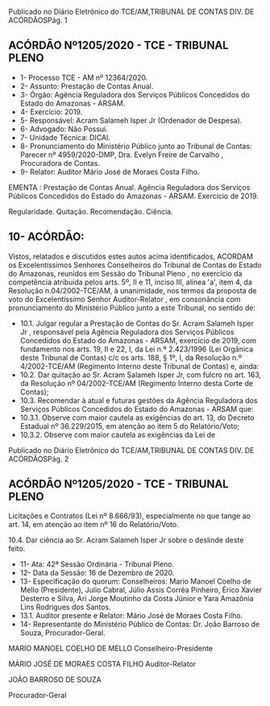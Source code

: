 Publicado  no  Diário  Eletrônico do TCE/AM,TRIBUNAL DE CONTAS DIV. DE ACÓRDÃOSPág. 1

## ACÓRDÃO Nº1205/2020 - TCE - TRIBUNAL PLENO

- 1- Processo TCE - AM nº 12364/2020.
- 2- Assunto: Prestação de Contas Anual.
- 3- Órgão: Agência Reguladora dos Serviços Públicos Concedidos do Estado do Amazonas - ARSAM.
- 4- Exercício: 2019.
- 5- Responsável: Acram Salameh Isper Jr (Ordenador de Despesa).
- 6- Advogado: Não Possui.
- 7- Unidade Técnica: DICAI.
- 8- Pronunciamento  do  Ministério  Público  junto  ao  Tribunal  de  Contas: Parecer  nº 4959/2020-DMP, Dra. Evelyn Freire de Carvalho , Procuradora de Contas.
- 9- Relator: Auditor Mário José de Moraes Costa Filho.

EMENTA : Prestação  de  Contas  Anual.  Agência Reguladora  dos  Serviços  Públicos  Concedidos  do Estado do Amazonas - ARSAM. Exercício de 2019.

Regularidade. Quitação. Recomendação. Ciência.

## 10-  ACÓRDÃO:

Vistos, relatados e discutidos estes autos acima identificados, ACORDAM os Excelentíssimos Senhores Conselheiros do Tribunal de Contas do Estado do Amazonas, reunidos em Sessão do Tribunal Pleno , no exercício da competência atribuída pelos arts. 5º, II e 11, inciso III, alínea 'a', item 4, da Resolução n.04/2002-TCE/AM, à unanimidade, nos termos da proposta de voto do Excelentíssimo Senhor Auditor-Relator , em consonância com pronunciamento do Ministério Público junto a este Tribunal, no sentido de:

- 10.1. Julgar regular a Prestação de Contas do Sr. Acram Salameh Isper Jr , responsável pela Agência Reguladora dos Serviços Públicos Concedidos do Estado do Amazonas - ARSAM, exercício de 2019, com fundamento nos arts. 19, II e 22, I, da Lei n.º 2.423/1996 (Lei Orgânica deste Tribunal de  Contas)  c/c  os  arts.  188,  §  1º,  I,  da  Resolução  n.º  4/2002-TCE/AM (Regimento Interno deste Tribunal de Contas) e, ainda:
- 10.2. Dar quitação ao Sr. Acram Salameh Isper Jr, com fulcro no art. 163, da Resolução nº 04/2002-TCE/AM  (Regimento Interno desta Corte de Contas);
- 10.3. Recomendar à  atual  e  futuras  gestões  da  Agência  Reguladora  dos Serviços Públicos Concedidos do Estado do Amazonas - ARSAM que:
- 10.3.1. Observe  com  maior  cautela  as  exigências  do  art.  13,  do Decreto Estadual nº 36.229/2015, em atenção ao item 5 do Relatório/Voto;
- 10.3.2. Observe  com  maior cautela as exigências da Lei de

Publicado  no  Diário  Eletrônico do TCE/AM,TRIBUNAL DE CONTAS DIV. DE ACÓRDÃOSPág. 2

## ACÓRDÃO Nº1205/2020 - TCE - TRIBUNAL PLENO

Licitações  e  Contratos  (Lei  nº  8.666/93),  especialmente  no que  tange  ao  art. 14, em  atenção  ao  item  nº  16  do Relatório/Voto.

10.4. Dar ciência ao Sr. Acram Salameh Isper Jr sobre o deslinde deste feito.

- 11-  Ata: 42ª Sessão Ordinária - Tribunal Pleno.
- 12-  Data da Sessão: 16 de Dezembro de 2020.
- 13-  Especificação do quorum: Conselheiros: Mario Manoel Coelho de Mello (Presidente), Julio Cabral, Júlio Assis Corrêa Pinheiro, Érico Xavier Desterro e Silva, Ari Jorge Moutinho da Costa Júnior e Yara Amazônia Lins Rodrigues dos Santos.
- 13.1. Auditor presente e Relator: Mário José de Moraes Costa Filho.
- 14-  Representante  do  Ministério  Público  de  Contas: Dr. João  Barroso  de  Souza, Procurador-Geral.

MARIO MANOEL COELHO DE MELLO Conselheiro-Presidente

MÁRIO JOSÉ DE MORAES COSTA FILHO Auditor-Relator

JOÃO BARROSO DE SOUZA

Procurador-Geral